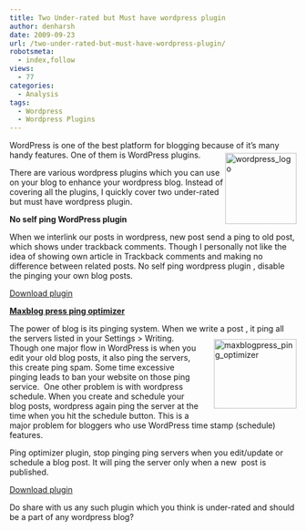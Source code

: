 ```yaml
---
title: Two Under-rated but Must have wordpress plugin
author: denharsh
date: 2009-09-23
url: /two-under-rated-but-must-have-wordpress-plugin/
robotsmeta:
  - index,follow
views:
  - 77
categories:
  - Analysis
tags:
  - Wordpress
  - Wordpress Plugins
---
```

WordPress is one of the best platform for blogging because of it’s many handy features. One of them is WordPress plugins. [<img class="wp-image-52091" style="margin: 5px 0px 10px; border-width: 0px;" src="http://cdn.devilsworkshop.org/files/2009/09/wordpress_logo_thumb.png" alt="wordpress_logo" width="125" height="125" align="right" border="0" />][1]

There are various wordpress plugins which you can use on your blog to enhance your wordpress blog. Instead of covering all the plugins, I quickly cover two under-rated but must have wordpress plugin.

**No self ping WordPress plugin**

When we interlink our posts in wordpress, new post send a ping to old post, which shows under trackback comments. Though I personally not like the idea of showing own article in Trackback comments and making no difference between related posts. No self ping wordpress plugin , disable the pinging your own blog posts.

<a href="http://wordpress.org/extend/plugins/no-self-ping/" onclick="_gaq.push(['_trackEvent', 'outbound-article', 'http://wordpress.org/extend/plugins/no-self-ping/', 'Download plugin']);" target="_blank">Download plugin</a>

**<span style="text-decoration: underline;">Maxblog press ping optimizer</span>**

The power of blog is its pinging system. When we write a post , it ping all the servers listed in your Settings > Writing. [<img style="margin: 10px 0px 10px 25px; border-width: 0px;" src="http://cdn.devilsworkshop.org/files/2009/09/maxblogpress_ping_optimizer_thumb.png" alt="maxblogpress_ping_optimizer" width="145" height="122" align="right" border="0" />][2]Though one major flow in WordPress is when you edit your old blog posts, it also ping the servers, this create ping spam. Some time excessive pinging leads to ban your website on those ping service.  One other problem is with wordpress schedule. When you create and schedule your blog posts, wordpress again ping the server at the time when you hit the schedule button. This is a major problem for bloggers who use WordPress time stamp (schedule) features.

Ping optimizer plugin, stop pinging ping servers when you edit/update or schedule a blog post. It will ping the server only when a new  post is published.

<a href="http://wordpress.org/extend/plugins/maxblogpress-ping-optimizer/" onclick="_gaq.push(['_trackEvent', 'outbound-article', 'http://wordpress.org/extend/plugins/maxblogpress-ping-optimizer/', 'Download plugin']);" target="_blank">Download plugin</a>

Do share with us any such plugin which you think is under-rated and should be a part of any wordpress blog?

 [1]: http://cdn.devilsworkshop.org/files/2009/09/wordpress_logo.png
 [2]: http://cdn.devilsworkshop.org/files/2009/09/maxblogpress_ping_optimizer.png
